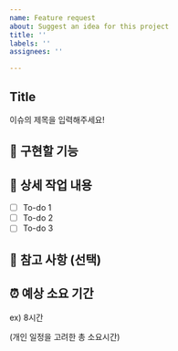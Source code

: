 ```yaml
---
name: Feature request
about: Suggest an idea for this project
title: ''
labels: ''
assignees: ''

---
```


## Title

이슈의 제목을 입력해주세요!

## 🤷 구현할 기능

## 🔨 상세 작업 내용

- [ ] To-do 1
- [ ] To-do 2
- [ ] To-do 3

## 📄 참고 사항 (선택)

## ⏰ 예상 소요 기간

ex) 8시간

(개인 일정을 고려한 총 소요시간)
